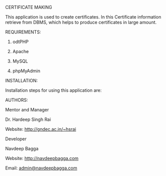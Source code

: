 CERTIFICATE MAKING

This application is used to create certificates. In this Certificate information retrieve from DBMS, which helps to produce certificates in large amount.

REQUIREMENTS:

1) odtPHP

2) Apache

3) MySQL

4) phpMyAdmin

INSTALLATION:

Installation steps for using this application are:

AUTHORS:

Mentor and Manager

Dr. Hardeep Singh Rai

Website: http://gndec.ac.in/~hsrai

Developer

Navdeep Bagga

Website: http://navdeepbagga.com

Email: admin@navdeepbagga.com
